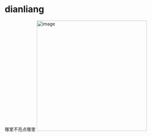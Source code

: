 # dianliang
哪里不亮点哪里
<img width="351" alt="image" src="https://github.com/user-attachments/assets/68951594-4d06-4ffe-81d7-cb163ce84482">

